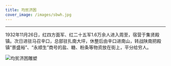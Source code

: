 ```yaml
---
title: 均贫济困
cover_image: /images/sbwh.jpg
---
```


---

1932年11月26日，红四方面军、红二十五军1.6万余人进入周至，宿营于集贤殿镇。次日进驻马召辛口，总部驻扎南大坪，休整后由辛口进南山，转战陕南把殿镇“景盛裕”、“永顺生”商号的盐、糖、粉条等物资放在街上，平分给穷人。

![均贫济困雕塑](/images/jpjk_ds.png)